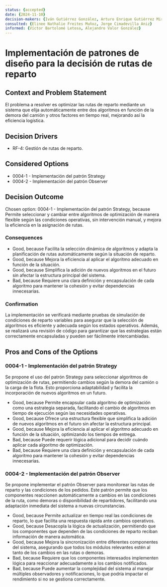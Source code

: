 ```yaml
---
status: {accepted}
date: {2024-11-10}
decision-makers: {Iván Gutiérrez González, Arturo Enrique Gutiérrez Mirandona}
consulted: {Elinee Nathalie Freites Muñoz, Jorge Cimadevilla Aniz}
informed: {Víctor Bartolomé Letosa, Alejandro Valor González}
---
```


# Implementación de patrones de diseño para la decisión de rutas de reparto

## Context and Problem Statement

El problema a resolver es optimizar las rutas de reparto mediante un sistema que elija automáticamente entre dos algoritmos en función de la demora del camión y otros factores en tiempo real, mejorando así la eficiencia logística.

## Decision Drivers

* RF-4: Gestión de rutas de reparto.

## Considered Options

* 0004-1 - Implementación del patrón Strategy
* 0004-2 - Implementación del patrón Observer

## Decision Outcome

Chosen option: 0004-1 - Implementación del patrón Strategy, because Permite seleccionar y cambiar entre algoritmos de optimización de manera flexible según las condiciones operativas, sin intervención manual, y mejora la eficiencia en la asignación de rutas.

### Consequences

* Good, because Facilita la selección dinámica de algoritmos y adapta la planificación de rutas automáticamente según la situación de reparto.
* Good, because Mejora la eficiencia al aplicar el algoritmo adecuado en función de la situación.
* Good, because Simplifica la adición de nuevos algoritmos en el futuro sin afectar la estructura principal del sistema.
* Bad, because Requiere una clara definición y encapsulación de cada algoritmo para mantener la cohesión y evitar dependencias innecesarias.

### Confirmation

La implementación se verificará mediante pruebas de simulación de condiciones de reparto variables para asegurar que la selección de algoritmos es eficiente y adecuada según los estados operativos. Además, se realizará una revisión de código para garantizar que las estrategias están correctamente encapsuladas y pueden ser fácilmente intercambiadas.

## Pros and Cons of the Options

### 0004-1 - Implementación del patrón Strategy

Se propone el uso del patrón Strategy para seleccionar algoritmos de optimización de rutas, permitiendo cambios según la demora del camión o la carga de la flota. Esto proporciona adaptabilidad y facilita la incorporación de nuevos algoritmos en un futuro.

* Good, because Permite encapsular cada algoritmo de optimización como una estrategia separada, facilitando el cambio de algoritmos en tiempo de ejecución según las necesidades operativas.
* Good, because Ofrece una estructura flexible que simplifica la adición de nuevos algoritmos en el futuro sin afectar la estructura principal.
* Good, because Mejora la eficiencia al aplicar el algoritmo adecuado en función de la situación, optimizando los tiempos de entrega.
* Bad, because Puede requerir lógica adicional para decidir cuándo aplicar cada algoritmo de optimización.
* Bad, because Requiere una clara definición y encapsulación de cada algoritmo para mantener la cohesión y evitar dependencias innecesarias.

### 0004-2 - Implementación del patrón Observer

Se propone implementar el patrón Observer para monitorear las rutas de reparto y las condiciones de los pedidos. Este patrón permite que los componentes reaccionen automáticamente a cambios en las condiciones de la ruta, como demoras o disponibilidad de repartidores, facilitando una adaptación inmediata del sistema a nuevas circunstancias.

* Good, because Permite actualizar en tiempo real las condiciones de reparto, lo que facilita una respuesta rápida ante cambios operativos.
* Good, because Desacopla la lógica de actualización, permitiendo que los componentes que dependen de las condiciones de reparto reciban información de manera automática.
* Good, because Mejora la sincronización entre diferentes componentes del sistema, asegurando que todos los módulos relevantes estén al tanto de los cambios en las rutas o demoras.
* Bad, because Requiere que los componentes interesados implementen lógica para reaccionar adecuadamente a los cambios notificados.
* Bad, because Puede aumentar la complejidad del sistema al manejar múltiples observadores y notificaciones, lo que podría impactar el rendimiento si no se gestiona correctamente.

